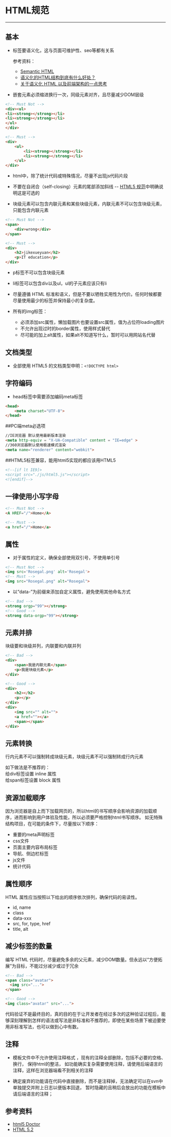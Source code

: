 # HTML规范




---

## 基本

- 标签要语义化，这与页面可维护性、seo等都有关系 

    参考资料：
    * [Semantic HTML](http://justineo.github.io/slideshows/semantic-html/#/)
    * [语义化的HTML结构到底有什么好处？](http://www.css88.com/archives/1668)
    * [关于语义化 HTML 以及前端架构的一点思考](http://www.oschina.net/translate/about-html-semantics-front-end-architecture)
    

- 嵌套元素必须缩进换行一次，同级元素对齐，且尽量减少DOM层级

```html
<!-- Must Not -->
<div><ul>
<li><strong></strong></li>
<li><strong></strong></li>
</ul>
</div>

<!-- Must -->
<div>
	<ul>
		<li><strong></strong></li>
		<li><strong></strong></li>
	</ul>
</div>
```

- html中，除了统计代码或特殊情况，尽量不出现js代码片段

- 不要在自闭合（self-closing）元素的尾部添加斜线 -- [HTML5 规范](http://dev.w3.org/html5/spec-author-view/syntax.html#syntax-start-tag)中明确说明这是可选的

- 块级元素可以包含内联元素和某些块级元素，内联元素不可以包含块级元素，只能包含内联元素

```html
<!-- Must Not -->
<span>
    <div>wrong</div>
</span>

<!-- Must -->
<div>
    <h2>jikexueyuan</h2>
    <p>IT education</p>
</div>
```

- p标签不可以包含块级元素

- li标签可以包含div以及ul，ul的子元素应该只有li

- 尽量遵循 HTML 标准和语义，但是不要以牺牲实用性为代价。任何时候都要尽量使用最少的标签并保持最小的复杂度。 

- 所有的img标签：
    - 必须添加src属性，懒加载图片也要设置src属性，值为占位符loading图片
    - 不允许出现过时的border属性，使用样式替代
    - 尽可能的加上alt属性，如果alt不知道写什么，暂时可以用网站名代替


## 文档类型
- 全部使用 HTML5 的文档类型申明：`<!DOCTYPE html>`

## 字符编码
- head标签中需要添加编码meta标签
```html
<head>
    <meta charset="UTF-8">
</head>
```
##PC端meta必选项
```html
//IE浏览器 默认使用最新版本渲染
<meta http-equiv = "X-UA-Compatible" content = "IE=edge" >   
//360浏览器默认使用极速模式渲染
<meta name="renderer" content="webkit">     
```
##HTML5标签兼容，能用html5实现的都应该用HTML5
```html
<!--[if lt IE9]> 
<script src="./js/html5.js"></script>
<![endif]-->
```



## 一律使用小写字母
```html
<!-- Must Not -->
<A HREF="/">Home</A>

<!-- Must -->
<a href="/">Home</a>
```

## 属性
- 对于属性的定义，确保全部使用双引号，不使用单引号
```html
<!-- Must Not -->
<img src='Rosegal.png' alt='Rosegal'>
<!-- Must -->
<img src="Rosegal.png" alt="Rosegal">
```

- 以“data-”为前缀来添加自定义属性，避免使用其他命名方式

```html
<!-- Bad -->
<strong orgp="99"></strong>
<!-- Good -->
<strong data-orgp="99"></strong>
```




## 元素并排
块级要和块级并列，内联要和内联并列
```html
<!-- Bad -->
<div>
    <span>我是内联元素</span>
    <p>我是块级元素</p>
</div>

<!-- Good -->
<div>
    <h2></h2>
    <p></p>
</div>
<div>
    <img src="" alt="">
    <a href=""></a>
    <span></span>
</div>
```

## 元素转换
行内元素不可以强制转成块级元素，块级元素不可以强制转成行内元素  

如下做法是不推荐的：  
给div标签设置 inline 属性  
给span标签设置 block 属性

## 资源加载顺序
因为浏览器是自上而下加载网页的，所以html的书写顺序会影响资源的加载顺序，进而影响到用户体验及性能，所以必须要严格控制html书写顺序。
如无特殊结构项目，在可能的条件下，尽量按以下顺序：
- 重要的meta声明标签
- css文件
- 页面主要内容布局标签
- 导航、侧边栏标签
- js文件
- 统计代码


## 属性顺序
HTML 属性应当按照以下给出的顺序依次排列，确保代码的易读性。
- id, name
- class
- data-xxx
- src, for, type, href
- title, alt


## 减少标签的数量
编写 HTML 代码时，尽量避免多余的父元素，减少DOM数量。但永远以“方便拓展”为目标，不能过分减少或过于冗余
```html
<!-- Bad -->
<span class="avatar">
  <img src="...">
</span>

<!-- Good -->
<img class="avatar" src="...">
```

代码验证不是最终目的，真的目的在于让开发者在经过多次的这种验证过程后，能够深刻理解到怎样的语法或写法是非标准和不推荐的，即使在某些场景下被迫要使用非标准写法，也可以做到心中有数。

## 注释
- 模板文件中不允许使用注释格式 <!-- -->，现有的注释全部删除，包括不必要的空格、换行， 保持html的整洁，
 如功能确实复杂需要使用注释，请使用后端语言的注释，这样在浏览器端看不到相关的注释
 
- 确定废弃的功能请在代码中直接删除，而不是注释掉，无法确定可以在svn中单独提交并附上日志以便版本回退， 暂时隐藏的且稍后会放出的功能在模板中请后端语言的注释；



## 参考资料

- [html5 Doctor](http://html5doctor.com/)
- [HTML 5.2](http://w3c.github.io/html/single-page.html#introduction)



